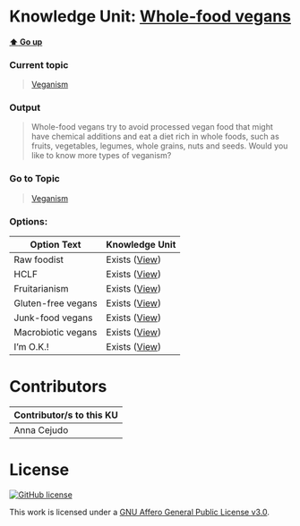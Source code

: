 # Knowledge Unit: [Whole-food vegans](../../knowledge_units/veganism/whole-food-vegans.md)

#### [:arrow_up: Go up](../../topics/veganism.md)
### Current topic
> [Veganism](../../topics/veganism.md)
### Output
> Whole-food vegans try to avoid processed vegan food that might have chemical additions and eat a diet rich in whole foods, such as fruits, vegetables, legumes, whole grains, nuts and seeds. Would you like to know more types of veganism?
### Go to Topic
> [Veganism](../../topics/veganism.md)

### Options: 

| Option Text | Knowledge Unit |
| - | - |  
| Raw foodist  |  Exists ([View](../../knowledge_units/veganism/raw-foodist.md))  |  
| HCLF  |  Exists ([View](../../knowledge_units/veganism/hclf.md))  |  
| Fruitarianism  |  Exists ([View](../../knowledge_units/veganism/fruitarianism.md))  |  
| Gluten-free vegans  |  Exists ([View](../../knowledge_units/veganism/gluten-free-vegans.md))  |  
| Junk-food vegans  |  Exists ([View](../../knowledge_units/veganism/junk-food-vegans.md))  |  
| Macrobiotic vegans  |  Exists ([View](../../knowledge_units/veganism/macrobiotic-vegans.md))  |  
| I’m O.K.!  |  Exists ([View](../../knowledge_units/veganism/im-ok.md))  | 

# Contributors

| Contributor/s to this KU |
| - | 
| Anna Cejudo |

# License
[![GitHub license](https://img.shields.io/github/license/inbrainz/cerebro)](https://github.com/inbrainz/cerebro/blob/master/LICENSE)

This work is licensed under a [GNU Affero General Public License v3.0](https://www.gnu.org/licenses/agpl-3.0.txt).